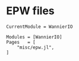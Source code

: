 # EPW files

```@meta
CurrentModule = WannierIO
```

```@autodocs
Modules = [WannierIO]
Pages   = [
    "misc/epw.jl",
]
```
